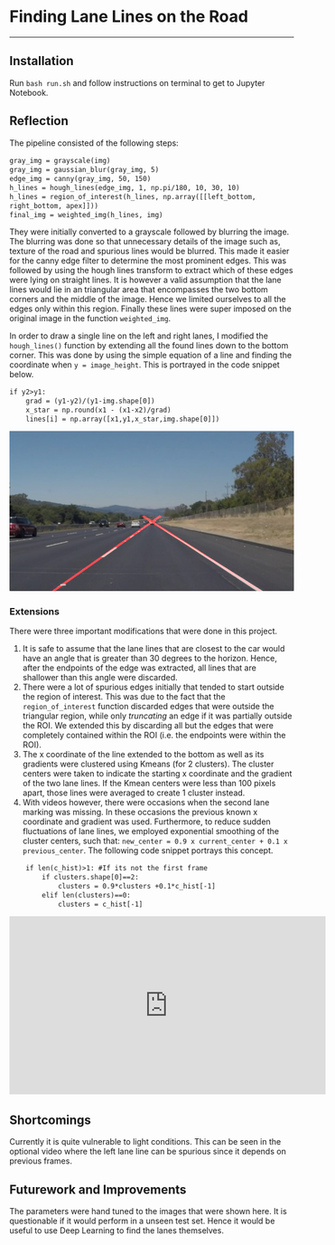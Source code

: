 # **Finding Lane Lines on the Road**

[//]: # (Image References)

[image1]: ./test_images_output/solidWhiteRight.jpg "Grayscale"

---
## Installation
Run `bash run.sh` and follow instructions on terminal to get to Jupyter Notebook.

## Reflection
The pipeline consisted of the following steps:
```
gray_img = grayscale(img)
gray_img = gaussian_blur(gray_img, 5)
edge_img = canny(gray_img, 50, 150)
h_lines = hough_lines(edge_img, 1, np.pi/180, 10, 30, 10)
h_lines = region_of_interest(h_lines, np.array([[left_bottom, right_bottom, apex]]))
final_img = weighted_img(h_lines, img)
```    
They were initially converted to a grayscale followed by blurring the image. The blurring was done so that unnecessary details of the image such as, texture of the road and spurious lines would be blurred. This made it easier for the canny edge filter to determine the most prominent edges. This was followed by using the hough lines transform to extract which of these edges were lying on straight lines. It is however a valid assumption that the lane lines would lie in an triangular area that encompasses the two bottom corners and the middle of the image. Hence we limited ourselves to all the edges only within this region. Finally these lines were super imposed on the original image in the function `weighted_img`.

In order to draw a single line on the left and right lanes, I modified the `hough_lines()` function by extending all the found lines down to the bottom corner. This was done by using the simple equation of a line and finding the coordinate when `y = image_height`. This is portrayed in the code snippet below.
```
if y2>y1:
    grad = (y1-y2)/(y1-img.shape[0])
    x_star = np.round(x1 - (x1-x2)/grad)
    lines[i] = np.array([x1,y1,x_star,img.shape[0]])
```                    

![alt text][image1]

### Extensions
There were three important modifications that were done in this project.
1. It is safe to assume that the lane lines that are closest to the car would have an angle that is greater than 30 degrees to the horizon. Hence, after the endpoints of the edge was extracted, all lines that are shallower than this angle were discarded.
2. There were a lot of spurious edges initially that tended to start outside the region of interest. This was due to the fact that the `region_of_interest` function discarded edges that were outside the triangular region, while only _truncating_ an edge if it was partially outside the ROI. We extended this by discarding all but the edges that were completely contained within the ROI (i.e. the endpoints were within the ROI).
3. The x coordinate of the line extended to the bottom as well as its gradients were clustered using Kmeans (for 2 clusters). The cluster centers were taken to indicate the starting x coordinate and the gradient of the two lane lines. If the Kmean centers were less than 100 pixels apart, those lines were averaged to create 1 cluster instead.
4. With videos however, there were occasions when the second lane marking was missing. In these occasions the previous known x coordinate and gradient was used. Furthermore, to reduce sudden fluctuations of lane lines, we employed exponential smoothing of the cluster centers, such that: `new_center = 0.9 x current_center + 0.1 x previous_center`. The following code snippet portrays this concept.
```
    if len(c_hist)>1: #If its not the first frame
        if clusters.shape[0]==2:
            clusters = 0.9*clusters +0.1*c_hist[-1]
        elif len(clusters)==0:
            clusters = c_hist[-1]
```

<iframe width="560" height="315" src="https://www.youtube.com/embed/IqnMC2vrkQs" frameborder="0" allowfullscreen></iframe>

## Shortcomings

Currently it is quite vulnerable to light conditions. This can be seen in the optional video where the left lane line can be spurious since it depends on previous frames.

## Futurework and Improvements
The parameters were hand tuned to the images that were shown here. It is questionable if it would perform in a unseen test set. Hence it would be useful to use Deep Learning to find the lanes themselves.
